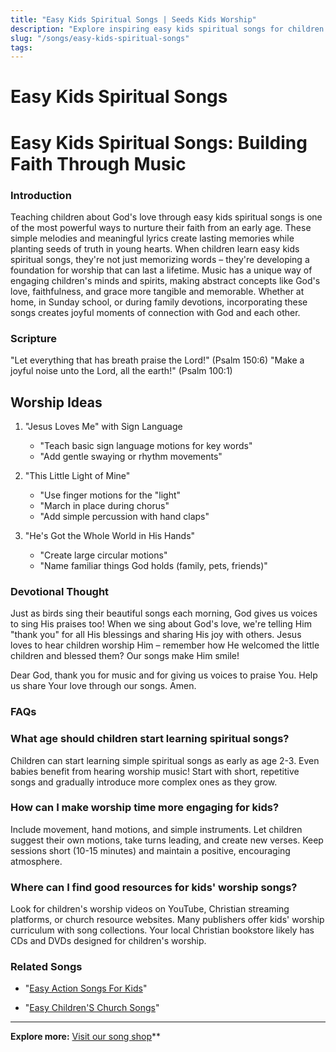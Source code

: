 ```yaml
---
title: "Easy Kids Spiritual Songs | Seeds Kids Worship"
description: "Explore inspiring easy kids spiritual songs for children's worship and faith development. Biblical music resources for families and ministry."
slug: "/songs/easy-kids-spiritual-songs"
tags:
---
```


# Easy Kids Spiritual Songs

# Easy Kids Spiritual Songs: Building Faith Through Music

### Introduction
Teaching children about God's love through easy kids spiritual songs is one of the most powerful ways to nurture their faith from an early age. These simple melodies and meaningful lyrics create lasting memories while planting seeds of truth in young hearts. When children learn easy kids spiritual songs, they're not just memorizing words – they're developing a foundation for worship that can last a lifetime. Music has a unique way of engaging children's minds and spirits, making abstract concepts like God's love, faithfulness, and grace more tangible and memorable. Whether at home, in Sunday school, or during family devotions, incorporating these songs creates joyful moments of connection with God and each other.

### Scripture
"Let everything that has breath praise the Lord!" (Psalm 150:6)
"Make a joyful noise unto the Lord, all the earth!" (Psalm 100:1)

## Worship Ideas
1. "Jesus Loves Me" with Sign Language
   - "Teach basic sign language motions for key words"
   - "Add gentle swaying or rhythm movements"

2. "This Little Light of Mine"
   - "Use finger motions for the "light"
   - "March in place during chorus"
   - "Add simple percussion with hand claps"

3. "He's Got the Whole World in His Hands"
   - "Create large circular motions"
   - "Name familiar things God holds (family, pets, friends)"

### Devotional Thought
Just as birds sing their beautiful songs each morning, God gives us voices to sing His praises too! When we sing about God's love, we're telling Him "thank you" for all His blessings and sharing His joy with others. Jesus loves to hear children worship Him – remember how He welcomed the little children and blessed them? Our songs make Him smile!

Dear God, thank you for music and for giving us voices to praise You. Help us share Your love through our songs. Amen.

### FAQs

### What age should children start learning spiritual songs?
Children can start learning simple spiritual songs as early as age 2-3. Even babies benefit from hearing worship music! Start with short, repetitive songs and gradually introduce more complex ones as they grow.

### How can I make worship time more engaging for kids?
Include movement, hand motions, and simple instruments. Let children suggest their own motions, take turns leading, and create new verses. Keep sessions short (10-15 minutes) and maintain a positive, encouraging atmosphere.

### Where can I find good resources for kids' worship songs?
Look for children's worship videos on YouTube, Christian streaming platforms, or church resource websites. Many publishers offer kids' worship curriculum with song collections. Your local Christian bookstore likely has CDs and DVDs designed for children's worship.

### Related Songs

- "[Easy Action Songs For Kids](/songs/easy-action-songs-for-kids/)"

- "[Easy Children'S Church Songs](/songs/easy-children-s-church-songs/)"

---

**Explore more:** [Visit our song shop](https://seedskidsworship.com/shop)**

<!-- Schema Markup -->
<script type="application/ld+json">
{
  "@context": "https://schema.org",
  "@type": "MusicRecording",
  "name": "Easy Kids Spiritual Songs",
  "byArtist": {
    "@type": "MusicGroup",
    "name": "Seeds Kids Worship"
  },
  "isFamilyFriendly": true,
  "url": "https://seedskidsworship.com/songs/easy-kids-spiritual-songs/"
}
</script>